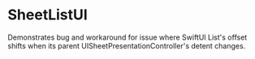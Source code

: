 # SheetListUI
Demonstrates bug and workaround for issue where SwiftUI List's offset shifts when its parent UISheetPresentationController's detent changes.
